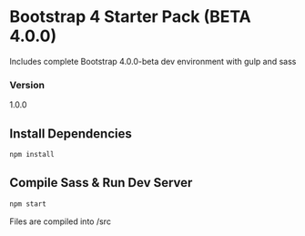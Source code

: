 # Bootstrap 4 Starter Pack (BETA 4.0.0)

Includes complete Bootstrap 4.0.0-beta dev environment with gulp and sass


### Version

1.0.0

## Install Dependencies

```bash
npm install 
```

## Compile Sass & Run Dev Server

```bash
npm start
```

Files are compiled into /src